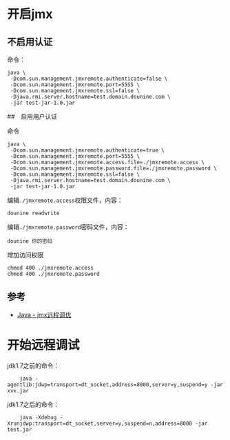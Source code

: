 
# 开启jmx

## 不启用认证

命令：

```
java \
 -Dcom.sun.management.jmxremote.authenticate=false \
 -Dcom.sun.management.jmxremote.port=5555 \
 -Dcom.sun.management.jmxremote.ssl=false \
 -Djava.rmi.server.hostname=test.domain.dounine.com \
 -jar test-jar-1.0.jar
```

##　启用用户认证

命令

```
java \
 -Dcom.sun.management.jmxremote.authenticate=true \
 -Dcom.sun.management.jmxremote.port=5555 \
 -Dcom.sun.management.jmxremote.access.file=./jmxremote.access \
 -Dcom.sun.management.jmxremote.password.file=./jmxremote.password \
 -Dcom.sun.management.jmxremote.ssl=false \
 -Djava.rmi.server.hostname=test.domain.dounine.com \
 -jar test-jar-1.0.jar
```

编辑`./jmxremote.access`权限文件，内容：

```
dounine readwrite
```

编辑`./jmxremote.password`密码文件，内容：

```
dounine 你的密码
```

增加访问权限

```
chmod 400 ./jmxremote.access
chmod 400 ./jmxremote.password
```

## 参考

- [Java - jmx远程调优](https://www.jianshu.com/p/923580d3a5a2)

# 开始远程调试

jdk1.7之前的命令：

```
    java -agentlib:jdwp=transport=dt_socket,address=8000,server=y,suspend=y -jar xxx.jar
```

jdk1.7之后的命令：

```
    java -Xdebug -Xrunjdwp:transport=dt_socket,server=y,suspend=n,address=8000 -jar test.jar
```